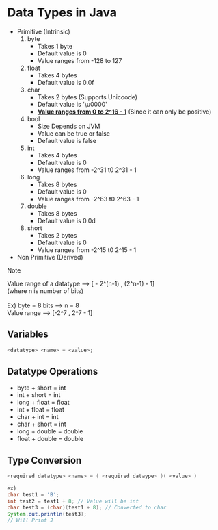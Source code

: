# Data Types in Java

- Primitive (Intrinsic)
    1. byte
        - Takes 1 byte
        - Default value is 0
        - Value ranges from -128 to 127
    2. float
        - Takes 4 bytes
        - Default value is 0.0f
    3. char
        - Takes 2 bytes (Supports Unicoode)
        - Default value is '\u0000'
        - <ins>**Value ranges from 0 to 2^16 - 1**</ins> (Since it can only be positive)
    4. bool
        - Size Depends on JVM
        - Value can be true or false
        - Default value is false
    5. int
        - Takes 4 bytes
        - Default value is 0
        - Value ranges from -2^31 t0 2^31 - 1
    6. long
        - Takes 8 bytes
        - Default value is 0
        - Value ranges from -2^63 t0 2^63 - 1
    7. double
        - Takes 8 bytes
        - Default value is 0.0d
    8. short
        - Takes 2 bytes
        - Default value is 0
        - Value ranges from -2^15 t0 2^15 - 1
- Non Primitive (Derived)

>[!NOTE]
Value range of a datatype --> [ - 2^(n-1) , (2^n-1) - 1]  
(where n is number of bits)  
\
Ex) byte = 8 bits --> n = 8  
    Value range --> [-2^7 , 2^7 - 1]

## Variables
```java
<datatype> <name> = <value>;
```

## Datatype Operations
- byte + short = int
- int + short = int
- long + float = float
- int + float = float
- char + int = int
- char + short = int
- long + double = double
- float + double = double

## Type Conversion
```java
<required datatype> <name> = ( <required dataype> )( <value> )

ex)
char test1 = 'B';
int test2 = test1 + 8; // Value will be int
char test3 = (char)(test1 + 8); // Converted to char
System.out.println(test3);
// Will Print J
```